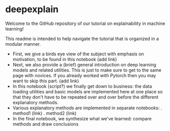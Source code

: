 # deepexplain

Welcome to the GitHub repository of our tutorial on explainability in machine learning!

This readme is intended to help navigate the tutorial that is organized in a modular manner. 
+ First, we give a birds eye view of the subject with emphasis on motivation, to be found in this notebook (add link)
+ Next, we also provide a (brief) general introduction on deep learning models and related utilities. This is just to make sure to get to the same page with novices. If you already worked with Pytorch then you may want to skip this part. (add link)
+ In this notebook (script?) we finally get down to business: the data loading utilities and basic models are implemented here at one place so that they don't have to be repeated over and over before the different explanatory methods.
+ Various explanatory methods are implemented in separate notebooks:
    . method1 (link)
    . method2 (link)
+ In the final notebook, we synthesize what we've learned: compare methods and draw conclusions
